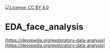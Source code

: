 [![License: CC BY 4.0](https://img.shields.io/badge/License-CC_BY_4.0-lightgrey.svg)](https://creativecommons.org/licenses/by/4.0/)
# EDA_face_analysis

[https://devopedia.org/exploratory-data-analysis](https://devopedia.org/exploratory-data-analysis)
